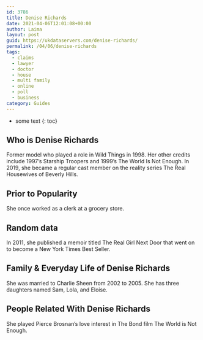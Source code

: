 ```yaml
---
id: 3786
title: Denise Richards
date: 2021-04-06T12:01:08+00:00
author: Laima
layout: post
guid: https://ukdataservers.com/denise-richards/
permalink: /04/06/denise-richards
tags:
  - claims
  - lawyer
  - doctor
  - house
  - multi family
  - online
  - poll
  - business
category: Guides
---
```


* some text
{: toc}


## Who is Denise Richards
                  
                  
                  
Former model who played a role in Wild Things in 1998. Her other credits include 1997&#8217;s Starship Troopers and 1999&#8217;s The World Is Not Enough. In 2019, she became a regular cast member on the reality series The Real Housewives of Beverly Hills. 
                  
              
            
              
            
                
                
                
## Prior to Popularity
                  
                  
                  
She once worked as a clerk at a grocery store.
                  
              
            
              
            
                
                
                
## Random data
                  
                  
                  
In 2011, she published a memoir titled The Real Girl Next Door that went on to become a New York Times Best Seller. 
                  
              
            
              
            
                
                
                
## Family & Everyday Life of Denise Richards
                  
                  
                  
She was married to Charlie Sheen from 2002 to 2005. She has three daughters named Sam, Lola, and Eloise.
                  
              
            
              
            
                
                
                
## People Related With Denise Richards
                  
                  
                  
She played Pierce Brosnan&#8217;s love interest in The Bond film The World is Not Enough.
                  
              
            
              
            
                
              
            
              
              
            
            
              
            
          
          
          